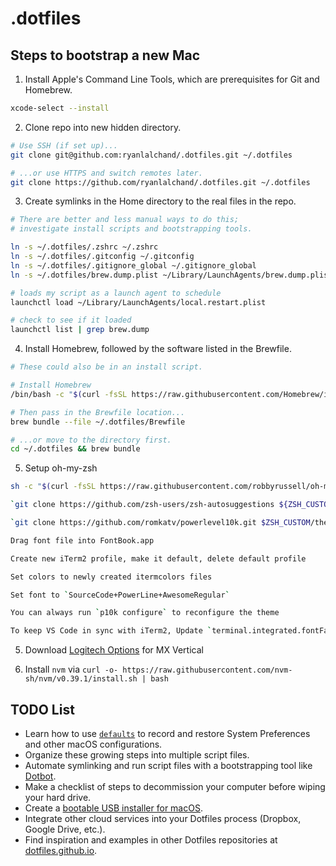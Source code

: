 # .dotfiles

## Steps to bootstrap a new Mac

1. Install Apple's Command Line Tools, which are prerequisites for Git and Homebrew.

```zsh
xcode-select --install
```

2. Clone repo into new hidden directory.

```zsh
# Use SSH (if set up)...
git clone git@github.com:ryanlalchand/.dotfiles.git ~/.dotfiles

# ...or use HTTPS and switch remotes later.
git clone https://github.com/ryanlalchand/.dotfiles.git ~/.dotfiles
```

3. Create symlinks in the Home directory to the real files in the repo.

```zsh
# There are better and less manual ways to do this;
# investigate install scripts and bootstrapping tools.

ln -s ~/.dotfiles/.zshrc ~/.zshrc
ln -s ~/.dotfiles/.gitconfig ~/.gitconfig
ln -s ~/.dotfiles/.gitignore_global ~/.gitignore_global
ln -s ~/.dotfiles/brew.dump.plist ~/Library/LaunchAgents/brew.dump.plist

# loads my script as a launch agent to schedule
launchctl load ~/Library/LaunchAgents/local.restart.plist

# check to see if it loaded
launchctl list | grep brew.dump
```

4. Install Homebrew, followed by the software listed in the Brewfile.

```zsh
# These could also be in an install script.

# Install Homebrew
/bin/bash -c "$(curl -fsSL https://raw.githubusercontent.com/Homebrew/install/HEAD/install.sh)"

# Then pass in the Brewfile location...
brew bundle --file ~/.dotfiles/Brewfile

# ...or move to the directory first.
cd ~/.dotfiles && brew bundle
```

5. Setup oh-my-zsh

```zsh
sh -c "$(curl -fsSL https://raw.githubusercontent.com/robbyrussell/oh-my-zsh/master/tools/install.sh)"

`git clone https://github.com/zsh-users/zsh-autosuggestions ${ZSH_CUSTOM:-~/.oh-my-zsh/custom}/plugins/zsh-autosuggestions`

`git clone https://github.com/romkatv/powerlevel10k.git $ZSH_CUSTOM/themes/powerlevel10k`

Drag font file into FontBook.app

Create new iTerm2 profile, make it default, delete default profile

Set colors to newly created itermcolors files

Set font to `SourceCode+PowerLine+AwesomeRegular`

You can always run `p10k configure` to reconfigure the theme

To keep VS Code in sync with iTerm2, Update `terminal.integrated.fontFamily` setting to 'SourceCodePro+PowerLine+AwesomeRegular'
```

5. Download [Logitech Options](https://www.logitech.com/en-us/product/options) for MX Vertical

6. Install `nvm` via `curl -o- https://raw.githubusercontent.com/nvm-sh/nvm/v0.39.1/install.sh | bash`

## TODO List

- Learn how to use [`defaults`](https://macos-defaults.com/#%F0%9F%99%8B-what-s-a-defaults-command) to record and restore System Preferences and other macOS configurations.
- Organize these growing steps into multiple script files.
- Automate symlinking and run script files with a bootstrapping tool like [Dotbot](https://github.com/anishathalye/dotbot).
- Make a checklist of steps to decommission your computer before wiping your hard drive.
- Create a [bootable USB installer for macOS](https://support.apple.com/en-us/HT201372).
- Integrate other cloud services into your Dotfiles process (Dropbox, Google Drive, etc.).
- Find inspiration and examples in other Dotfiles repositories at [dotfiles.github.io](https://dotfiles.github.io/).
